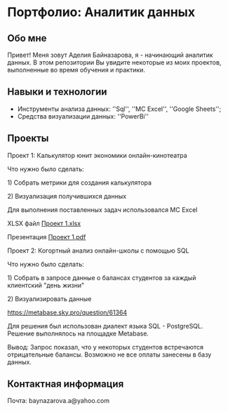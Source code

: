# Портфолио: Аналитик данных

## Обо мне

Привет! Меня зовут Аделия Байназарова, я - начинающий аналитик данных.
В этом репозитории Вы увидите некоторые из моих проектов, выполненные во время обучения и практики.

## Навыки и технологии
- Инструменты анализа данных: ''Sql'', ''MC Excel'', ''Google Sheets'';
- Средства визуализации данных: ''PowerBi''


## Проекты
<p>Проект 1: Калькулятор юнит экономики онлайн-кинотеатра
<p>Что нужно было сделать:
<p>1) Собрать метрики для создания калькулятора
<p>2) Визуализация получившихся данных
<p>Для выполнения поставленных задач использовался MC Excel

XLSX файл
[Проект 1.xlsx](https://github.com/adelia-baynazarova/My-Portfolio/files/11251076/1.xlsx)

Презентация
[Проект 1.pdf](https://github.com/adelia-baynazarova/My-Portfolio/files/11251267/1.pdf)


<p>Проект 2: Когортный анализ онлайн-школы с помощью SQL
<p>Что нужно было сделать:
<p>1) Собрать в запросе данные о балансах студентов за каждый клиентский "день жизни"
<p>2) Визуализировать данные

https://metabase.sky.pro/question/61364
  
<p>Для решения был использован диалект языка SQL - PostgreSQL. Решение выполнялось на площадке Metabase.

<p>Вывод: Запрос показал, что у некоторых студентов встречаются отрицательные балансы. Возможно не все оплаты занесены в базу данных. 

## Контактная информация
<p> Почта: baynazarova.a@yahoo.com












